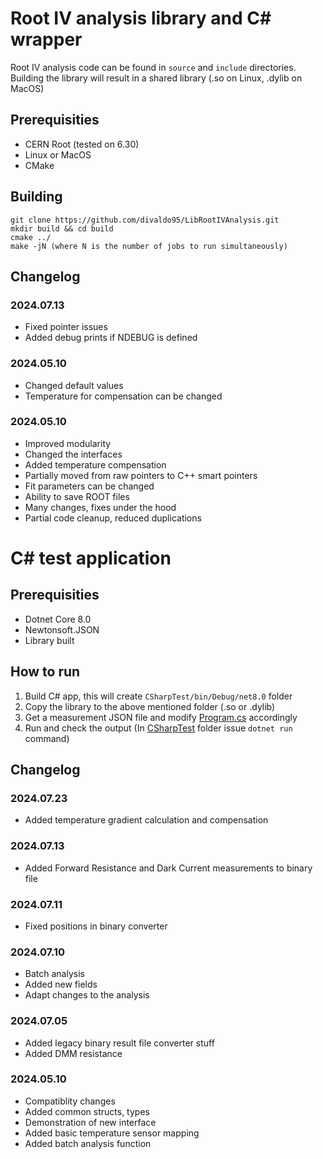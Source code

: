 # Root IV analysis library and C# wrapper

Root IV analysis code can be found in `source` and `include` directories. Building the library will result in a shared library (.so on Linux, .dylib on MacOS)

## Prerequisities
* CERN Root (tested on 6.30)
* Linux or MacOS
* CMake

## Building
```
git clone https://github.com/divaldo95/LibRootIVAnalysis.git
mkdir build && cd build
cmake ../
make -jN (where N is the number of jobs to run simultaneously)
```

## Changelog
### 2024.07.13
- Fixed pointer issues
- Added debug prints if NDEBUG is defined

### 2024.05.10
- Changed default values
- Temperature for compensation can be changed

### 2024.05.10
- Improved modularity
- Changed the interfaces
- Added temperature compensation
- Partially moved from raw pointers to C++ smart pointers
- Fit parameters can be changed
- Ability to save ROOT files
- Many changes, fixes under the hood
- Partial code cleanup, reduced duplications

# C# test application

## Prerequisities
* Dotnet Core 8.0
* Newtonsoft.JSON
* Library built

## How to run
1. Build C# app, this will create `CSharpTest/bin/Debug/net8.0` folder
2. Copy the library to the above mentioned folder (.so or .dylib)
3. Get a measurement JSON file and modify [Program.cs](CSharpTest/Program.cs) accordingly
4. Run and check the output (In [CSharpTest](CSharpTest) folder issue `dotnet run` command)

## Changelog
### 2024.07.23
- Added temperature gradient calculation and compensation

### 2024.07.13
- Added Forward Resistance and Dark Current measurements to binary file

### 2024.07.11
- Fixed positions in binary converter

### 2024.07.10
- Batch analysis
- Added new fields
- Adapt changes to the analysis

### 2024.07.05
- Added legacy binary result file converter stuff
- Added DMM resistance

### 2024.05.10
- Compatiblity changes
- Added common structs, types
- Demonstration of new interface
- Added basic temperature sensor mapping
- Added batch analysis function
